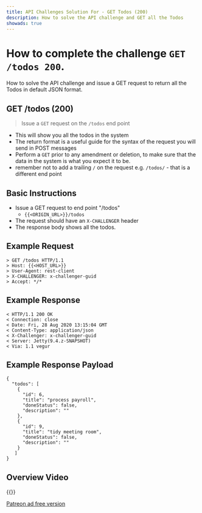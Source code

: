 ```yaml
---
title: API Challenges Solution For - GET Todos (200)
description: How to solve the API challenge and GET all the Todos
showads: true
---
```


# How to complete the challenge `GET /todos 200`.

How to solve the API challenge and issue a GET request to return all the Todos in default JSON format.

## GET /todos (200)

> Issue a `GET` request on the `/todos` end point

- This will show you all the todos in the system
- The return format is a useful guide for the syntax of the request you will send in POST messages
- Perform a `GET` prior to any amendment or deletion, to make sure that the data in the system is what you expect it to be.
- remember not to add a trailing `/` on the request e.g. `/todos/` - that is a different end point

## Basic Instructions

- Issue a GET request to end point "/todos"
    - `{{<ORIGIN_URL>}}/todos`
- The request should have an `X-CHALLENGER` header
- The response body shows all the todos.

## Example Request

~~~~~~~~
> GET /todos HTTP/1.1
> Host: {{<HOST_URL>}}
> User-Agent: rest-client
> X-CHALLENGER: x-challenger-guid
> Accept: */*
~~~~~~~~

## Example Response

~~~~~~~~
< HTTP/1.1 200 OK
< Connection: close
< Date: Fri, 28 Aug 2020 13:15:04 GMT
< Content-Type: application/json
< X-Challenger: x-challenger-guid
< Server: Jetty(9.4.z-SNAPSHOT)
< Via: 1.1 vegur
~~~~~~~~

## Example Response Payload

~~~~~~~~
{
  "todos": [
    {
      "id": 6,
      "title": "process payroll",
      "doneStatus": false,
      "description": ""
    },
    {
      "id": 9,
      "title": "tidy meeting room",
      "doneStatus": false,
      "description": ""
    }
   ]
}
~~~~~~~~

## Overview Video

{{<youtube-embed key="OpisB0UZq0c" title="Solution video for GET all TODOs">}}

[Patreon ad free version](https://www.patreon.com/posts/41107610)
